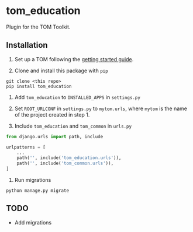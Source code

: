 # tom_education

Plugin for the TOM Toolkit.

## Installation

1. Set up a TOM following the [getting started guide](https://tomtoolkit.github.io/docs/getting_started).

1. Clone and install this package with `pip`

```
git clone <this repo>
pip install tom_education
```

1. Add `tom_education` to `INSTALLED_APPS` in `settings.py`

1. Set `ROOT_URLCONF` in `settings.py` to `mytom.urls`, where `mytom` is the
   name of the project created in step 1.

1. Include `tom_education` and `tom_common` in `urls.py`

```python
from django.urls import path, include

urlpatterns = [
    ...
    path('', include('tom_education.urls')),
    path('', include('tom_common.urls')),
]
```

1. Run migrations

```
python manage.py migrate
```

## TODO

* Add migrations
